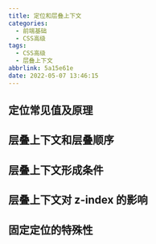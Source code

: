 ```yaml
---
title: 定位和层叠上下文
categories:
  - 前端基础
  - CSS高级
tags:
  - CSS高级
  - 层叠上下文
abbrlink: 5a15e61e
date: 2022-05-07 13:46:15
---
```

## 定位常见值及原理
	
## 层叠上下文和层叠顺序
	
## 层叠上下文形成条件
	
## 层叠上下文对 z-index 的影响
	
## 固定定位的特殊性
